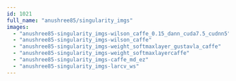 ```yaml
---
id: 1021
full_name: "anushree85/singularity_imgs"
images: 
  - "anushree85-singularity_imgs-wilson_caffe_0.15_dann_cuda7.5_cudnn5"
  - "anushree85-singularity_imgs-wilson_caffe"
  - "anushree85-singularity_imgs-weight_softmaxlayer_gustavla_caffe"
  - "anushree85-singularity_imgs-weight_softmaxlayercaffe"
  - "anushree85-singularity_imgs-caffe_md_ez"
  - "anushree85-singularity_imgs-larcv_ws"
---
```

